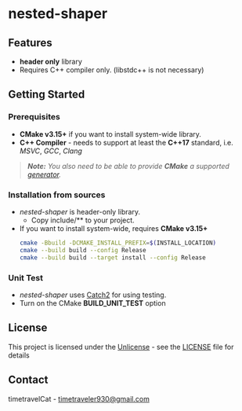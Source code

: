 # nested-shaper

## Features
- **header only** library
- Requires C++ compiler only. (libstdc++ is not necessary)

## Getting Started
### Prerequisites
* **CMake v3.15+** if you want to install system-wide library.
* **C++ Compiler** - needs to support at least the **C++17** standard, i.e. *MSVC*,
*GCC*, *Clang*
> ***Note:*** *You also need to be able to provide ***CMake*** a supported
[generator](https://cmake.org/cmake/help/latest/manual/cmake-generators.7.html).*

### Installation from sources
- *nested-shaper* is header-only library.
    - Copy include/** to your project.
- If you want to install system-wide, requires **CMake v3.15+**
    ```bash
    cmake -Bbuild -DCMAKE_INSTALL_PREFIX=$(INSTALL_LOCATION)
    cmake --build build --config Release
    cmake --build build --target install --config Release
    ```
### Unit Test
- *nested-shaper* uses [Catch2](https://github.com/catchorg/Catch2) for using testing.
- Turn on the CMake **BUILD_UNIT_TEST** option

## License
This project is licensed under the [Unlicense](https://unlicense.org/) - see the
[LICENSE](LICENSE) file for details

## Contact
timetravelCat - timetraveler930@gmail.com